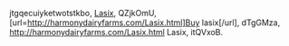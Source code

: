 jtgqecuiyketwotstkbo, <a href="http://harmonydairyfarms.com/Lasix.html">Lasix</a>, QZjkOmU, [url=http://harmonydairyfarms.com/Lasix.html]Buy lasix[/url], dTgGMza, http://harmonydairyfarms.com/Lasix.html Lasix, itQVxoB.

